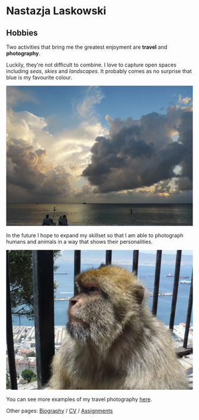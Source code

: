 # **Nastazja Laskowski**
## Hobbies

Two activities that bring me the greatest enjoyment are **travel** and **photography**.

Luckily, they're not difficult to combine. I love to capture open spaces including *seas*, *skies* and *landscapes*. It probably comes as no surprise that blue is my favourite colour. 

![landscape](https://raw.githubusercontent.com/nastazja/nastazja.github.io/master/landscape.png)

In the future I hope to expand my skillset so that I am able to photograph humans and animals in a way that shows their personalities.

![monkey](https://raw.githubusercontent.com/nastazja/nastazja.github.io/master/monkey.png) 

You can see more examples of my travel photography [here](https://www.instagram.com/aloha_ka_la/). 

Other pages: [Biography](https://nastazja.github.io/) / [CV](https://nastazja.github.io/CV/) / [Assignments](https://nastazja.github.io/assignments)
